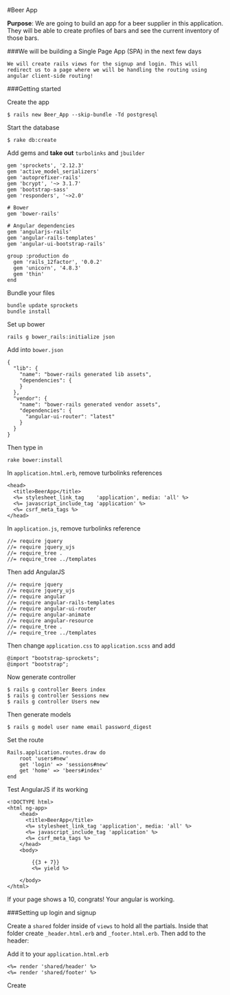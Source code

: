 #Beer App

**Purpose**: We are going to build an app for a beer supplier in this application. They will be able to create profiles of bars and see the current inventory of those bars. 

###We will be building a Single Page App (SPA) in the next few days

	We will create rails views for the signup and login. This will redirect us to a page where we will be handling the routing using angular client-side routing!

###Getting started


Create the app

	$ rails new Beer_App --skip-bundle -Td postgresql

Start the database

	$ rake db:create

Add gems and **take out** `turbolinks` and `jbuilder`

	gem 'sprockets', '2.12.3'
	gem 'active_model_serializers'
	gem 'autoprefixer-rails'
	gem 'bcrypt', '~> 3.1.7'
	gem 'bootstrap-sass'
	gem 'responders', '~>2.0'
	
	# Bower
	gem 'bower-rails'
	
	# Angular dependencies
	gem 'angularjs-rails'
	gem 'angular-rails-templates'
	gem 'angular-ui-bootstrap-rails'

	group :production do
	  gem 'rails_12factor', '0.0.2'
	  gem 'unicorn', '4.8.3'
	  gem 'thin'
	end

Bundle your files

	bundle update sprockets
	bundle install

Set up bower

	rails g bower_rails:initialize json

Add into `bower.json`

	{
	  "lib": {
	    "name": "bower-rails generated lib assets",
	    "dependencies": {	      
	    }
	  },
	  "vendor": {
	    "name": "bower-rails generated vendor assets",
	    "dependencies": {
	      "angular-ui-router": "latest"
	    }
	  }
	}

Then type in 

	rake bower:install

In `application.html.erb`, remove turbolinks references

	<head>
	  <title>BeerApp</title>
	  <%= stylesheet_link_tag    'application', media: 'all' %>
	  <%= javascript_include_tag 'application' %>
	  <%= csrf_meta_tags %>
	</head>

In `application.js`, remove turbolinks reference

	//= require jquery
	//= require jquery_ujs
	//= require_tree .
	//= require_tree ../templates

Then add AngularJS

	//= require jquery
	//= require jquery_ujs
	//= require angular
	//= require angular-rails-templates
	//= require angular-ui-router
	//= require angular-animate
	//= require angular-resource
	//= require_tree .
	//= require_tree ../templates

Then change `application.css` to `application.scss` and add
	
	@import "bootstrap-sprockets";
	@import "bootstrap";

Now generate controller

	$ rails g controller Beers index
	$ rails g controller Sessions new
	$ rails g controller Users new

Then generate models

	$ rails g model user name email password_digest
		

Set the route

	Rails.application.routes.draw do
		root 'users#new'
		get 'login' => 'sessions#new'
		get 'home' => 'beers#index'
	end

Test AngularJS if its working

	<!DOCTYPE html>
	<html ng-app>
		<head>
		  <title>BeerApp</title>
		  <%= stylesheet_link_tag 'application', media: 'all' %>
		  <%= javascript_include_tag 'application' %>
		  <%= csrf_meta_tags %>
		</head>
		<body>
		
		    {{3 + 7}}
			<%= yield %>
		
		</body>
	</html>

If your page shows a 10, congrats! Your angular is working.

###Setting up login and signup

Create a `shared` folder inside of `views` to hold all the partials. Inside that folder create `_header.html.erb` and `_footer.html.erb`. Then add to the header:

Add it to your `application.html.erb`

	<%= render 'shared/header' %>
	<%= render 'shared/footer' %>

Create 



	